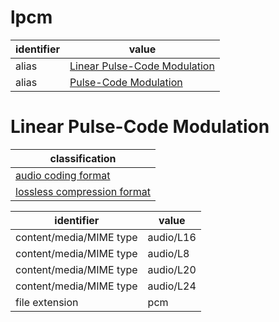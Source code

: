 # lpcm

| identifier     | value
| -------------- | -----
| alias          | [Linear Pulse-Code Modulation](#linear-pulse-code-modulation)
| alias          | [Pulse-Code Modulation](pcm.md)

# Linear Pulse-Code Modulation
| classification
| --------------
| [audio coding format](audio.md)
| [lossless compression format](compression.md)

| identifier              | value
| ----------------------- | -----
| content/media/MIME type | audio/L16
| content/media/MIME type | audio/L8
| content/media/MIME type | audio/L20
| content/media/MIME type | audio/L24
| file extension          | pcm